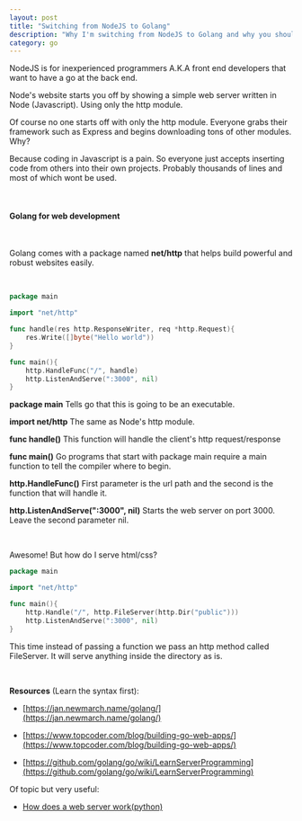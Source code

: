 ```yaml
---
layout: post
title: "Switching from NodeJS to Golang"
description: "Why I'm switching from NodeJS to Golang and why you should too. Tutorial on Go web development."
category: go
---
```


NodeJS is for inexperienced programmers A.K.A front end developers that want to have a go at the back end.  

<!--more-->

Node's website starts you off by showing a simple web server written in Node (Javascript). Using only the http module. 

Of course no one starts off with only the http module. Everyone grabs their framework such as Express and begins downloading tons of other modules. Why? 

Because coding in Javascript is a pain. So everyone just accepts inserting code from others into their own projects. Probably thousands of lines and most of which wont be used. 

<br>

#### Golang for web development

<br>

Golang comes with a package named **net/http** that helps build powerful and robust websites easily. 

<br>

```go
package main

import "net/http"

func handle(res http.ResponseWriter, req *http.Request){
	res.Write([]byte("Hello world"))
}

func main(){
	http.HandleFunc("/", handle)
	http.ListenAndServe(":3000", nil)
}
```

**package main** Tells go that this is going to be an executable. 

**import net/http** The same as Node's http module. 

**func handle()** This function will handle the client's http request/response

**func main()** Go programs that start with package main require a main function to tell the compiler where to begin.

**http.HandleFunc()** First parameter is the url path and the second is the function that will handle it.

**http.ListenAndServe(":3000", nil)** Starts the web server on port 3000. Leave the second parameter nil. 

<br>

Awesome! But how do I serve html/css?

```go
package main

import "net/http"

func main(){
	http.Handle("/", http.FileServer(http.Dir("public")))
	http.ListenAndServe(":3000", nil)
}
```

This time instead of passing a function we pass an http method called FileServer. It will serve anything inside the directory as is. 

<br>


**Resources** (Learn the syntax first):

* [https://jan.newmarch.name/golang/](https://jan.newmarch.name/golang/) 

* [https://www.topcoder.com/blog/building-go-web-apps/](https://www.topcoder.com/blog/building-go-web-apps/)

* [https://github.com/golang/go/wiki/LearnServerProgramming](https://github.com/golang/go/wiki/LearnServerProgramming)

Of topic but very useful:

* [How does a web server work(python)](https://ruslanspivak.com/lsbaws-part1/)
